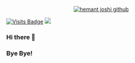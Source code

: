 <p align="center">
   <a href="https://badges.pufler.dev/visits/qutaibah/qutaibah"> <img alt="hemant joshi github" src="https://badges.pufler.dev/visits/qutaibah/qutaibah"> </a>
</p>

[![Visits Badge](https://badges.pufler.dev/visits/qutaibah/qutaibah)](https://badges.pufler.dev)
![](https://estruyf-github.azurewebsites.net/api/VisitorHit?user=qutaibah&repo=github-visitors-badge&countColorcountColor&countColor=%237B1E7A)

### Hi there 👋


### Bye Bye!

<!--
**Qutaibah/Qutaibah** is a ✨ _special_ ✨ repository because its `README.md` (this file) appears on your GitHub profile.

Here are some ideas to get you started:

- 🔭 I’m currently working on ...
- 🌱 I’m currently learning ...
- 👯 I’m looking to collaborate on ...
- 🤔 I’m looking for help with ...
- 💬 Ask me about ...
- 📫 How to reach me: ...
- 😄 Pronouns: ...
- ⚡ Fun fact: ...
-->
